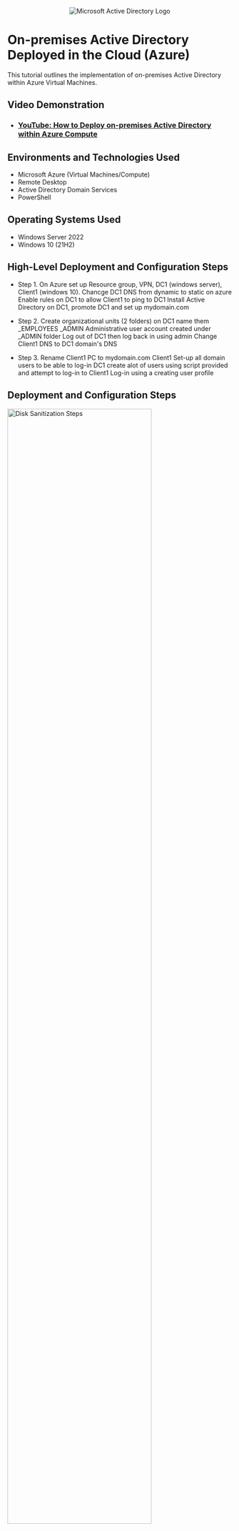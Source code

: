 <p align="center">
<img src="https://i.imgur.com/pU5A58S.png" alt="Microsoft Active Directory Logo"/>
</p>

<h1>On-premises Active Directory Deployed in the Cloud (Azure)</h1>
This tutorial outlines the implementation of on-premises Active Directory within Azure Virtual Machines.<br />


<h2>Video Demonstration</h2>

- ### [YouTube: How to Deploy on-premises Active Directory within Azure Compute](https://www.youtube.com)

<h2>Environments and Technologies Used</h2>

- Microsoft Azure (Virtual Machines/Compute)
- Remote Desktop
- Active Directory Domain Services
- PowerShell

<h2>Operating Systems Used </h2>

- Windows Server 2022
- Windows 10 (21H2)

<h2>High-Level Deployment and Configuration Steps</h2>

- Step 1. On Azure set up Resource group, VPN, DC1 (windows server), Client1 (windows 10).
          Chancge DC1 DNS from dynamic to static on azure
          Enable rules on DC1 to allow Client1 to ping to DC1
          Install Active Directory on DC1, promote DC1 and set up mydomain.com

- Step 2. Create organizational units (2 folders) on DC1 name them _EMPLOYEES _ADMIN
          Administrative user account created under _ADMIN folder
          Log out of DC1 then log back in using admin
          Change Client1 DNS to DC1 domain's DNS
  
- Step 3. Rename Client1 PC to mydomain.com
          Client1 Set-up all domain users to be able to log-in
          DC1 create alot of users using script provided and attempt to log-in to Client1
          Log-in using a creating user profile 

<h2>Deployment and Configuration Steps</h2>  

<p>
<img src="https://i.imgur.com/DJmEXEB.png" height="80%" width="80%" alt="Disk Sanitization Steps"/>
</p>
<p>
On Azure create RG, VPN, DC1(window server), and Client1(windows 10), go to DC1 menu, networking, networking interferface, IPconfig, change dynamic to static (save) 
Copy DC1 public Ipaddress, paste it to remote desktop to connect, on start (type) wf.msc (firewall menu) inbound rules, click on protocol located top bar on the right,
look for the first 3 ICMP rules (right click) to enable copy Client1 public ip address connect remote desktop command prompt ping (Client1 private ip) it should communicate
DC1 desktiop go to server manager, add roles and features, (click on) Active directory Domain Services, install, (server mode dashboard) go to (triangle emblem),
Promote this server as main controller, (display config menu) add new forest, (example) root name; mydomain.com, password; Password1, install (it may restart automatically) 
log back in using mydomain.com\username 

<p>
<img src="https://i.imgur.com/DJmEXEB.png" height="80%" width="80%" alt="Disk Sanitization Steps"/>
</p>
<p>
Server manager dashboard go to tools, active directory users and computers, (right click) mydomain.com, new, organizational unit, create _EMPLOYEE and _ADMIN files.
Inside _ADMIN file (right click) new, admin user,(example) name jane, last doe, username janeadm, password Password1 (uncheck box where user changes password)
(right click) jane doe, properties, (members tab) add, (type) domain (check names) domain admin, apply 
log out of DC1 then back in using admin mydomain.com\janeadm, 
On Azure (copy) DC1 private ip go to Client1, networking, NIC-IP, dns server, dns custom (paste) DC1 private ip, (save) Client1 restart

<p>
<img src="https://i.imgur.com/DJmEXEB.png" height="80%" width="80%" alt="Disk Sanitization Steps"/>
</p>
<p>
Lorem ipsum dolor sit amet, consectetur adipiscing elit, sed do eiusmod tempor incididunt ut labore et dolore magna aliqua. Ut enim ad minim veniam, quis nostrud exercitation ullamco laboris nisi ut aliquip ex ea commodo consequat. Duis aute irure dolor in reprehenderit in voluptate velit esse cillum dolore eu fugiat nulla pariatur.
</p>
<br />

<p>
<img src="https://i.imgur.com/DJmEXEB.png" height="80%" width="80%" alt="Disk Sanitization Steps"/>
</p>
<p>
Lorem ipsum dolor sit amet, consectetur adipiscing elit, sed do eiusmod tempor incididunt ut labore et dolore magna aliqua. Ut enim ad minim veniam, quis nostrud exercitation ullamco laboris nisi ut aliquip ex ea commodo consequat. Duis aute irure dolor in reprehenderit in voluptate velit esse cillum dolore eu fugiat nulla pariatur.
</p>
<br />

<p>
<img src="https://i.imgur.com/DJmEXEB.png" height="80%" width="80%" alt="Disk Sanitization Steps"/>
</p>
<p>

- Step 1. On Azure set up Resource group, VPN, DC1 (windows server), Client1 (windows 10).
          Chancge DC1 DNS from dynamic to static on azure
          Enable rules on DC1 to allow Client1 to ping to DC1
          Install Active Directory on DC1, promote DC1 and set up mydomain.com

- Step 2. Create organizational units (2 folders) on DC1 name them _EMPLOYEES _ADMIN
          Administrative user account created under _ADMIN folder
          Log out of DC1 then log back in using admin
          Change Client1 DNS to DC1 domain's DNS
  
- Step 3. Rename Client1 PC to mydomain.com
          Client1 Set-up all domain users to be able to log-in
          DC1 create alot of users using script provided and attempt to log-in to Client1
          Log-in using a creating user profile 
Lorem ipsum dolor sit amet, consectetur adipiscing elit, sed do eiusmod tempor incididunt ut labore et dolore magna aliqua. Ut enim ad minim veniam, quis nostrud exercitation ullamco laboris nisi ut aliquip ex ea commodo consequat. Duis aute irure dolor in reprehenderit in voluptate velit esse cillum dolore eu fugiat nulla pariatur.
</p>
<br />
